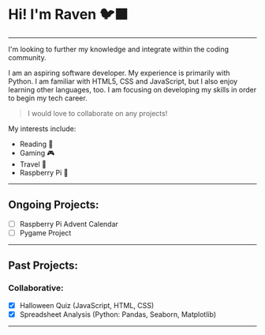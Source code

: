 # Hi! I'm Raven 🐦‍⬛
___
I'm looking to further my knowledge and integrate within the coding community.

I am an aspiring software developer. My experience is primarily with Python. I am familiar with HTML5, CSS and JavaScript, but I also enjoy learning other languages, too. 
I am focusing on developing my skills in order to begin my tech career.
> I would love to collaborate on any projects!

My interests include:
* Reading 📖
* Gaming 🎮
* Travel 🧳
* Raspberry Pi 🤖
___
## Ongoing Projects:
- [ ] Raspberry Pi Advent Calendar
- [ ] Pygame Project

___

## Past Projects:
### Collaborative:
- [x] Halloween Quiz (JavaScript, HTML, CSS)
- [x] Spreadsheet Analysis (Python: Pandas, Seaborn, Matplotlib)
___
